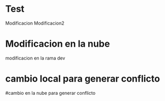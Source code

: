 # Test
Modificacion
Modificacion2
# Modificacion en la nube

modificacion en la rama dev

# cambio local para generar conflicto
#cambio en la nube para generar conflicto


